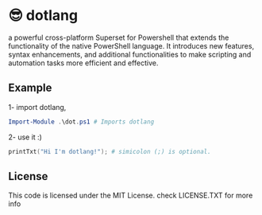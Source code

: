 # 😎 dotlang

a powerful cross-platform Superset for Powershell that extends the functionality of the native PowerShell language. It introduces new features, syntax enhancements, and additional functionalities to make scripting and automation tasks more efficient and effective.

## Example

1- import dotlang,

```powershell
Import-Module .\dot.ps1 # Imports dotlang
```

2- use it :)

```powershell
printTxt("Hi I'm dotlang!"); # simicolon (;) is optional.
```

## License

This code is licensed under the MIT License. check LICENSE.TXT for more info
